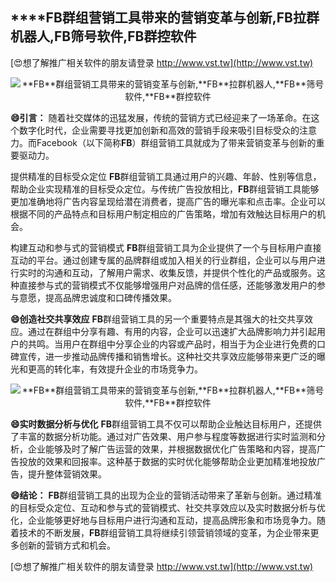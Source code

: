 ## ****FB**群组营销工具带来的营销变革与创新,**FB**拉群机器人,**FB**筛号软件,**FB**群控软件**

[😍想了解推广相关软件的朋友请登录 http://www.vst.tw](http://www.vst.tw)

 <center><img src="https://vst.tw/MP4/tuiguang/png/2.png" alt="**FB**群组营销工具带来的营销变革与创新,**FB**拉群机器人,**FB**筛号软件,**FB**群控软件"></center>

**😄引言：**
随着社交媒体的迅猛发展，传统的营销方式已经迎来了一场革命。在这个数字化时代，企业需要寻找更加创新和高效的营销手段来吸引目标受众的注意力。而Facebook（以下简称**FB**）群组营销工具就成为了带来营销变革与创新的重要驱动力。

提供精准的目标受众定位
**FB**群组营销工具通过用户的兴趣、年龄、性别等信息，帮助企业实现精准的目标受众定位。与传统广告投放相比，**FB**群组营销工具能够更加准确地将广告内容呈现给潜在消费者，提高广告的曝光率和点击率。企业可以根据不同的产品特点和目标用户制定相应的广告策略，增加有效触达目标用户的机会。

构建互动和参与式的营销模式
**FB**群组营销工具为企业提供了一个与目标用户直接互动的平台。通过创建专属的品牌群组或加入相关的行业群组，企业可以与用户进行实时的沟通和互动，了解用户需求、收集反馈，并提供个性化的产品或服务。这种直接参与式的营销模式不仅能够增强用户对品牌的信任感，还能够激发用户的参与意愿，提高品牌忠诚度和口碑传播效果。

**😄创造社交共享效应**
**FB**群组营销工具的另一个重要特点是其强大的社交共享效应。通过在群组中分享有趣、有用的内容，企业可以迅速扩大品牌影响力并引起用户的共鸣。当用户在群组中分享企业的内容或产品时，相当于为企业进行免费的口碑宣传，进一步推动品牌传播和销售增长。这种社交共享效应能够带来更广泛的曝光和更高的转化率，有效提升企业的市场竞争力。

 <center><img src="https://vst.tw/MP4/tuiguang/png/6.png" alt="**FB**群组营销工具带来的营销变革与创新,**FB**拉群机器人,**FB**筛号软件,**FB**群控软件"></center>

**😄实时数据分析与优化**
**FB**群组营销工具不仅可以帮助企业触达目标用户，还提供了丰富的数据分析功能。通过对广告效果、用户参与程度等数据进行实时监测和分析，企业能够及时了解广告运营的效果，并根据数据优化广告策略和内容，提高广告投放的效果和回报率。这种基于数据的实时优化能够帮助企业更加精准地投放广告，提升整体营销效果。

**😄结论：**
**FB**群组营销工具的出现为企业的营销活动带来了革新与创新。通过精准的目标受众定位、互动和参与式的营销模式、社交共享效应以及实时数据分析与优化，企业能够更好地与目标用户进行沟通和互动，提高品牌形象和市场竞争力。随着技术的不断发展，**FB**群组营销工具将继续引领营销领域的变革，为企业带来更多创新的营销方式和机会。

[😍想了解推广相关软件的朋友请登录 http://www.vst.tw](http://www.vst.tw)



